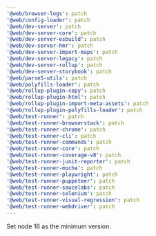 ```yaml
---
'@web/browser-logs': patch
'@web/config-loader': patch
'@web/dev-server': patch
'@web/dev-server-core': patch
'@web/dev-server-esbuild': patch
'@web/dev-server-hmr': patch
'@web/dev-server-import-maps': patch
'@web/dev-server-legacy': patch
'@web/dev-server-rollup': patch
'@web/dev-server-storybook': patch
'@web/parse5-utils': patch
'@web/polyfills-loader': patch
'@web/rollup-plugin-copy': patch
'@web/rollup-plugin-html': patch
'@web/rollup-plugin-import-meta-assets': patch
'@web/rollup-plugin-polyfills-loader': patch
'@web/test-runner': patch
'@web/test-runner-browserstack': patch
'@web/test-runner-chrome': patch
'@web/test-runner-cli': patch
'@web/test-runner-commands': patch
'@web/test-runner-core': patch
'@web/test-runner-coverage-v8': patch
'@web/test-runner-junit-reporter': patch
'@web/test-runner-mocha': patch
'@web/test-runner-playwright': patch
'@web/test-runner-puppeteer': patch
'@web/test-runner-saucelabs': patch
'@web/test-runner-selenium': patch
'@web/test-runner-visual-regression': patch
'@web/test-runner-webdriver': patch
---
```


Set node 16 as the minimum version.
